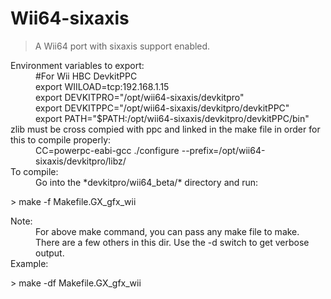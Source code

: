 # Wii64-sixaxis
> A Wii64 port with sixaxis support enabled.

<dl>
  <dt>Environment variables to export:</dt>
    <dd>#For Wii HBC DevkitPPC</dd>
    <dd>export WIILOAD=tcp:192.168.1.15</dd>
    <dd>export DEVKITPRO="/opt/wii64-sixaxis/devkitpro"</dd>
    <dd>export DEVKITPPC="/opt/wii64-sixaxis/devkitpro/devkitPPC"</dd>
    <dd>export PATH="$PATH:/opt/wii64-sixaxis/devkitpro/devkitPPC/bin"</dd>

  <dt>zlib must be cross compied with ppc and linked in the make file in order for this to compile properly:</dt>
    <dd>CC=powerpc-eabi-gcc ./configure --prefix=/opt/wii64-sixaxis/devkitpro/libz/</dd>
    
  <dt>To compile:</dt>  
    <dd>Go into the *devkitpro/wii64_beta/* directory and run:</dd>
</dl>
> make -f Makefile.GX_gfx_wii

<dl>
  <dt>Note:</dt>
    <dd>For above make command, you can pass any make file to make. There are a few others in this dir. Use the -d switch to get verbose output.</dd>
  <dt>Example:</dt>
</dl>
> make -df Makefile.GX_gfx_wii
